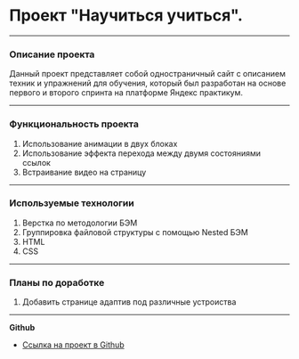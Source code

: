 # Проект "Научиться учиться".


------------------------------------------------------------------------

### Описание проекта
Данный проект представляет собой одностраничный сайт с описанием техник и упражнений для обучения, который был разработан на основе первого и второго спринта на платформе Яндекс практикум.


------------------------------------------------------------------------

### Функциональность проекта

1. Использование анимации в двух блоках
2. Использование эффекта перехода между двумя состояниями ссылок
3. Встраивание видео на страницу


------------------------------------------------------------------------

### Используемые технологии

1. Верстка по методологии БЭМ
2. Группировка файловой структуры с помощью Nested БЭМ
3. HTML
4. CSS


------------------------------------------------------------------------

### Планы по доработке

1. Добавить странице адаптив под различные устроиства

------------------------------------------------------------------------

**Github**

* [Ссылка на проект в Github](https://nxxtrx.github.io/how-to-learn/)
